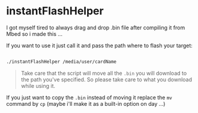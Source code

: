 # instantFlashHelper
I got myself tired to always drag and drop .bin file after compiling it from Mbed so i made this ...

If you want to use it just call it and pass the path where to flash your target:
```sh

./instantFlashHelper /media/user/cardName

```

> Take care that the script will move all the `.bin` you will download to the path you've specified. So please take care to what you download while using it.

If you just want to copy the `.bin` instead of moving it replace the `mv` command by `cp` (maybe i'll make it as a built-in option on day ...)
